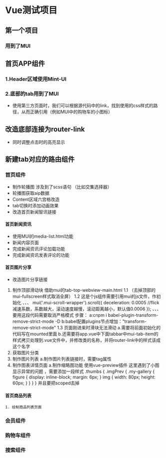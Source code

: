 # Vue测试项目
  ## 第一个项目
  ### 用到了MUI

  ## 首页APP组件
  ### 1.Header区域使用Mint-UI
  ### 2.底部的tab用到了MUI
  + 使用第三方页面时，我们可以根据源代码中的link，找到使用的css样式的路径，从而正确引用（例如MUI中的购物车的小图标）

  ## 改造底部连接为router-link
  + 同时调整点击时的高亮显示

  ## 新建tab对应的路由组件
  ### 首页组件
  + 制作轮播图 涉及到了scss语句 （比如交集选择器）
  + 轮播图获取aip数据
  + Content区域六宫格改造
  + tab切换时添加动画效果
  + 改造首页新闻智讯链接
  #### 首页新闻资讯
  + 使用MUI的media-list.html功能
  + 新闻内容页面
  + 完成新闻资讯评论加载功能
  + 完成新闻资讯发表评论的功能
  #### 首页图片分享
  + 改造图片分享链接
  1. 制作顶部滑动块 借助mui的tab-top-webview-main.html
  1.1 （去掉顶部的 mui-fullscreen样式取消全屏）
  1.2 这是个js组件需要引用mui的js文件，作初始化
  、、、
  mui('.mui-scroll-wrapper').scroll({
	deceleration: 0.0005 //flick 减速系数，系数越大，滚动速度越慢，滚动距离越小，默认值0.0006
  });
  、、、
  要用这段代码需要取消严格模式
  步骤：
  a:cnpm i babel-plugin-transform-remove-strict-mode -D
  b:babel配置plugins节点增加："transform-remove-strict-mode"
  1.3 页面刚进来时滑块无法滑动
    a.需要将前面初始化的代码写在mounted里面
    b.还需要将app.vue中下面tabbar中mui-tab-item的样式拷贝处理到.vue文件中，并修改类的名称，并将router-link中的样式该成这个名字
  2. 获取图片分类
  3. 制作图片列表
    a.制作图片列表链接时，需要tag属性
  4. 制作图表详情页面
    a.制作缩略图功能 使用vue-preview插件
    这里遇到了小图显示异常的问题 ，需要添加一段样式 
    .thumbs {
    .imgPrev {
      .my-gallery {
        figure {
          display: inline-block;
          margin: 6px;
        }
        img {
          width: 80px;
          height: 60px;
        }
      }
    }
    }
    并且要把scoped去掉
  #### 首页商品列表
    1. 绘制商品列表页面
  ### 会员组件
  ### 购物车组件
  ### 搜索组件